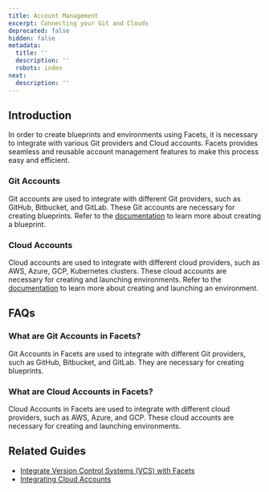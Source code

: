 ```yaml
---
title: Account Management
excerpt: Connecting your Git and Clouds
deprecated: false
hidden: false
metadata:
  title: ''
  description: ''
  robots: index
next:
  description: ''
---
```

## Introduction

In order to create blueprints and environments using Facets, it is necessary to integrate with various Git providers and Cloud accounts. Facets provides seamless and reusable account management features to make this process easy and efficient.

### Git Accounts

Git accounts are used to integrate with different Git providers, such as GitHub, Bitbucket, and GitLab. These Git accounts are necessary for creating blueprints. Refer to the [documentation](doc:create-your-first-blueprint) to learn more about creating a blueprint.

### Cloud Accounts

Cloud accounts are used to integrate with different cloud providers, such as AWS, Azure, GCP, Kubernetes clusters. These cloud accounts are necessary for creating and launching environments. Refer to the [documentation](doc:create-an-environment) to learn more about creating and launching an environment.

## FAQs

### What are Git Accounts in Facets?

Git Accounts in Facets are used to integrate with different Git providers, such as GitHub, Bitbucket, and GitLab. They are necessary for creating blueprints.

### What are Cloud Accounts in Facets?

Cloud Accounts in Facets are used to integrate with different cloud providers, such as AWS, Azure, and GCP. These cloud accounts are necessary for creating and launching environments.

## Related Guides

- [Integrate Version Control Systems (VCS) with Facets](doc:integrating-vcs-accounts)
- [Integrating Cloud Accounts](https://readme.facets.cloud/docs/integrating-cloud-accounts)